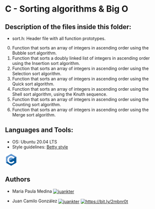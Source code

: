 # C - Sorting algorithms & Big O

## Description of the files inside this folder:

- sort.h: Header file with all function prototypes.

0. Function that sorts an array of integers in ascending order using the Bubble sort algorithm.
1. Function that sorts a doubly linked list of integers in ascending order using the Insertion sort algorithm.
2. Function that sorts an array of integers in ascending order using the Selection sort algorithm.
3. Function that sorts an array of integers in ascending order using the Quick sort algorithm.
4. Function that sorts an array of integers in ascending order using the Shell sort algorithm, using the Knuth sequence.
5. Function that sorts an array of integers in ascending order using the Counting sort algorithm.
6. Function that sorts an array of integers in ascending order using the Merge sort algorithm.


## Languages and Tools:

- OS: Ubuntu 20.04 LTS
- Style guidelines: [Betty style](https://github.com/holbertonschool/Betty/wiki)

<p align="left"> <a href="https://www.cprogramming.com/" target="_blank"> <img src="https://raw.githubusercontent.com/devicons/devicon/master/icons/c/c-original.svg" alt="c" width="40" height="40"/> </a> </p>


## Authors

- Maria Paula Medina <a href="https://twitter.com/MedinaPortela" target="blank"><img align="center" src="https://raw.githubusercontent.com/rahuldkjain/github-profile-readme-generator/master/src/images/icons/Social/twitter.svg" alt="juankter" height="30" width="40" /></a>

- Juan Camilo González <a href="https://twitter.com/juankter" target="blank"><img align="center" src="https://raw.githubusercontent.com/rahuldkjain/github-profile-readme-generator/master/src/images/icons/Social/twitter.svg" alt="juankter" height="30" width="40" /></a>
<a href="https://bit.ly/2MBNR0t" target="blank"><img align="center" src="https://raw.githubusercontent.com/rahuldkjain/github-profile-readme-generator/master/src/images/icons/Social/linked-in-alt.svg" alt="https://bit.ly/2mbnr0t" height="30" width="40" /></a>
